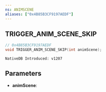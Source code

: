 ```yaml
---
ns: ANIMSCENE
aliases: ["0x4B85B3CF9197AEDF"]
---
```

## TRIGGER_ANIM_SCENE_SKIP

```c
// 0x4B85B3CF9197AEDF
void TRIGGER_ANIM_SCENE_SKIP(int animScene);
```

```
NativeDB Introduced: v1207
```

## Parameters
* **animScene**:

